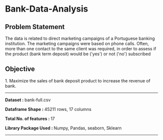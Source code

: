 # Bank-Data-Analysis

<h2> Problem Statement </h2>

The data is related to direct marketing campaigns of a Portuguese banking institution. The marketing campaigns were based on phone calls. Often, more than one contact to the same client was required, in order to assess if the product (bank term deposit) would be ('yes') or not ('no') subscribed 

<h2> Objective </h2>
1. Maximize the sales of bank deposit product to increase the revenue of bank.
<hr>


<b> Dataset : </b>	bank-full.csv

<b> Dataframe Shape :	</b> 45211 rows, 17 columns

<b> Total No. of features	: </b> 17

<b> Library Package Used	: </b> Numpy, Pandas, seaborn, Sklearn
<hr>



